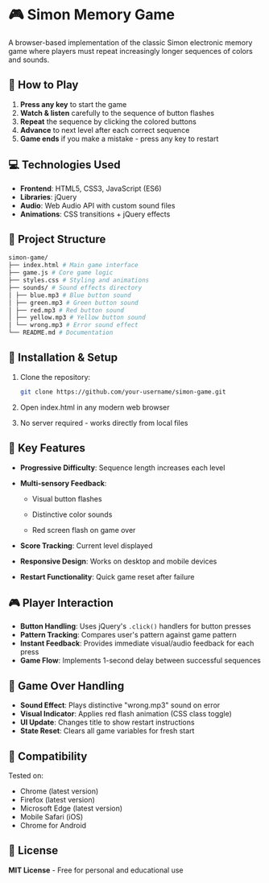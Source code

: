 # 🎮 Simon Memory Game

A browser-based implementation of the classic Simon electronic memory game where players must repeat increasingly longer sequences of colors and sounds.

## 🚀 How to Play

1. **Press any key** to start the game
2. **Watch & listen** carefully to the sequence of button flashes
3. **Repeat** the sequence by clicking the colored buttons
4. **Advance** to next level after each correct sequence
5. **Game ends** if you make a mistake - press any key to restart

## 💻 Technologies Used
- **Frontend**: HTML5, CSS3, JavaScript (ES6)
- **Libraries**: jQuery
- **Audio**: Web Audio API with custom sound files
- **Animations**: CSS transitions + jQuery effects

## 📂 Project Structure
```bash
simon-game/
├── index.html # Main game interface
├── game.js # Core game logic
├── styles.css # Styling and animations
├── sounds/ # Sound effects directory
│ ├── blue.mp3 # Blue button sound
│ ├── green.mp3 # Green button sound
│ ├── red.mp3 # Red button sound
│ ├── yellow.mp3 # Yellow button sound
│ └── wrong.mp3 # Error sound effect
└── README.md # Documentation
```
## 🔧 Installation & Setup
1. Clone the repository:
   ```bash
   git clone https://github.com/your-username/simon-game.git
   ```
2. Open index.html in any modern web browser

3. No server required - works directly from local files

##  🎨 Key Features
- **Progressive Difficulty**: Sequence length increases each level

- **Multi-sensory Feedback**:

    - Visual button flashes

    - Distinctive color sounds

    - Red screen flash on game over

- **Score Tracking**: Current level displayed

- **Responsive Design**: Works on desktop and mobile devices

- **Restart Functionality**: Quick game reset after failure

## 🎮 Player Interaction

- **Button Handling**: Uses jQuery's `.click()` handlers for button presses  
- **Pattern Tracking**: Compares user's pattern against game pattern  
- **Instant Feedback**: Provides immediate visual/audio feedback for each press  
- **Game Flow**: Implements 1-second delay between successful sequences  

## 🚨 Game Over Handling

- **Sound Effect**: Plays distinctive "wrong.mp3" sound on error  
- **Visual Indicator**: Applies red flash animation (CSS class toggle)  
- **UI Update**: Changes title to show restart instructions  
- **State Reset**: Clears all game variables for fresh start  

## 📱 Compatibility

Tested on:  
- Chrome (latest version)  
- Firefox (latest version)  
- Microsoft Edge (latest version)  
- Mobile Safari (iOS)  
- Chrome for Android  

## 📜 License

**MIT License** - Free for personal and educational use  

